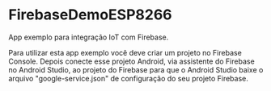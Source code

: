 # FirebaseDemoESP8266
App exemplo para integração IoT com Firebase.

Para utilizar esta app exemplo você deve criar um projeto no Firebase Console. Depois conecte esse projeto Android, via assistente do Firebase no Android Studio, ao projeto do Firebase para que o Android Studio baixe o arquivo "google-service.json" de configuração do seu projeto Firebase.
